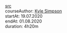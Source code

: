 [src](https://frontendmasters.com/workshops/service-worker-pwa/)
<br>courseAuthor: [Kyle Simpson](https://github.com/getify)
<br>startAt: 19.07.2020
<br>endAt: 01.08.2020
<br>duration: 4h20m

